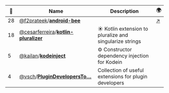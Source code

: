 |:star2: | Name | Description | 🌍|
|---|---|---|---|
|28|[@f2prateek](https://github.com/f2prateek)/[**android-bee**](https://github.com/f2prateek/android-bee)||[:arrow_upper_right:](https://play.google.com/store/apps/details?id=com.f2prateek.bee)|
|18|[@cesarferreira](https://github.com/cesarferreira)/[**kotlin-pluralizer**](https://github.com/cesarferreira/kotlin-pluralizer)|:sunny: Kotlin extension to pluralize and singularize strings||
|5|[@kailan](https://github.com/kailan)/[**kodeinject**](https://github.com/kailan/kodeinject)|:gear: Constructor dependency injection for Kodein||
|4|[@vsch](https://github.com/vsch)/[**PluginDevelopersTo…**](https://github.com/vsch/PluginDevelopersToolbox)|Collection of useful extensions for plugin developers||

